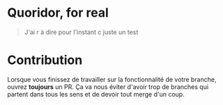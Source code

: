 # Quoridor, for real

>J'ai r à dire pour l'instant c juste un test

# Contribution
Lorsque vous finissez de travailler sur la fonctionnalité de votre branche, ouvrez **toujours** un PR. Ça va nous éviter d'avoir trop de branches qui partent dans tous les sens et de devoir tout merge d'un coup.
